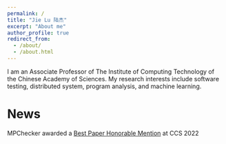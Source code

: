 ```yaml
---
permalink: /
title: "Jie Lu 陆杰"
excerpt: "About me"
author_profile: true
redirect_from: 
  - /about/
  - /about.html
---
```


I am an  Associate Professor of  The Institute of Computing Technology of the Chinese Academy of Sciences. My research interests include software testing, distributed system, program analysis, and machine learning.

News
======

MPChecker  awarded a [Best Paper Honorable Mention](https://www.sigsac.org/ccs/CCS2022/program/awards.html) at CCS 2022 

